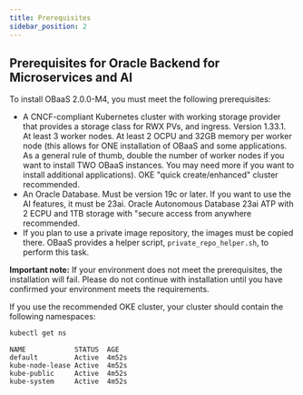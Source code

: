 ```yaml
---
title: Prerequisites
sidebar_position: 2
---
```

## Prerequisites for Oracle Backend for Microservices and AI

To install OBaaS 2.0.0-M4, you must meet the following prerequisites:

- A CNCF-compliant Kubernetes cluster with working storage provider that provides a storage class for RWX PVs, and ingress. Version 1.33.1. At least 3 worker nodes. At least 2 OCPU and 32GB memory per worker node (this allows for ONE installation of OBaaS and some applications.  As a general rule of thumb, double the number of worker nodes if you want to install TWO OBaaS instances. You may need more if you want to install additional applications). OKE "quick create/enhanced" cluster recommended.
- An Oracle Database. Must be version 19c or later. If you want to use the AI features, it must be 23ai. Oracle Autonomous Database 23ai ATP with 2 ECPU and 1TB storage with "secure access from anywhere recommended.
- If you plan to use a private image repository, the images must be copied there. OBaaS provides a helper script, `private_repo_helper.sh`, to perform this task.

**Important note:** If your environment does not meet the prerequisites, the installation will fail. Please do not continue with installation until you have confirmed your environment meets the requirements.

If you use the recommended OKE cluster, your cluster should contain the following namespaces:

```bash
kubectl get ns
```

```log
NAME            STATUS  AGE
default         Active  4m52s
kube-node-lease Active  4m52s
kube-public     Active  4m52s
kube-system     Active  4m52s
```
